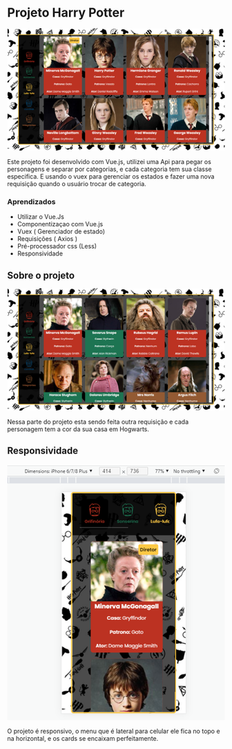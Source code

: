 # Projeto Harry Potter


![Projeto com requisição feita para Grifinória](https://github.com/CarlosBaiao/HarryPotterApi/blob/master/src/assets/projeto/projeto1.png?raw=true)

Este projeto foi desenvolvido com Vue.js, utilizei uma Api para pegar os personagens e separar por categorias, e cada categoria tem sua classe especifica. E usando o vuex para gerenciar os estados e fazer uma nova requisição quando o usuário trocar de categoria.

### Aprendizados 
- Utilizar o Vue.Js
- Componentizaçao com Vue.js
- Vuex ( Gerenciador de estado)
- Requisições ( Axios )
- Pré-processador css (Less)
- Responsividade 


## Sobre o projeto

![Outra requisição ](https://github.com/CarlosBaiao/HarryPotterApi/blob/master/src/assets/projeto/projeto2.png?raw=true)


Nessa parte do projeto esta sendo feita outra requisição e cada personagem tem a cor da sua casa em Hogwarts.

## Responsividade

![Responsividade](https://github.com/CarlosBaiao/HarryPotterApi/blob/master/src/assets/projeto/responsividade.png?raw=true)

O projeto é responsivo, o menu que é lateral para celular ele fica no topo e na horizontal, e os cards se encaixam perfeitamente. 